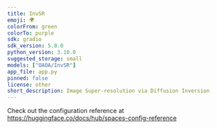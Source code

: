 ```yaml
---
title: InvSR
emoji: 🌍
colorFrom: green
colorTo: purple
sdk: gradio
sdk_version: 5.8.0
python_version: 3.10.0
suggested_storage: small
models: ["OAOA/InvSR"]
app_file: app.py
pinned: false
license: other
short_description: Image Super-resolution via Diffusion Inversion
---
```


Check out the configuration reference at https://huggingface.co/docs/hub/spaces-config-reference
